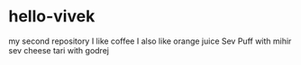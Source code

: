 # hello-vivek
my second repository
I like coffee
I also like orange juice
Sev Puff with mihir
sev cheese tari with godrej
